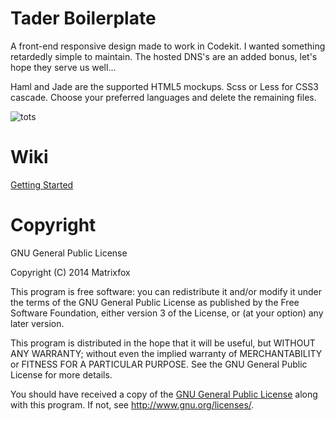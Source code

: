 Tader Boilerplate
=================

A front-end responsive design made to work in Codekit. I wanted something retardedly simple to maintain.
The hosted DNS's are an added bonus, let's hope they serve us well...

Haml and Jade are the supported HTML5 mockups. Scss or Less for CSS3 cascade.
Choose your preferred languages and delete the remaining files.

![tots](https://media.giphy.com/media/ZuxQUHxE8GGXu/giphy.gif)



Wiki
====
<a href='https://github.com/matrixfox/Tader-Boilerplate/wiki'>Getting Started</a>



Copyright
=========
GNU General Public License

Copyright (C) 2014 Matrixfox

This program is free software: you can redistribute it and/or modify
it under the terms of the GNU General Public License as published by
the Free Software Foundation, either version 3 of the License, or
(at your option) any later version.

This program is distributed in the hope that it will be useful,
but WITHOUT ANY WARRANTY; without even the implied warranty of
MERCHANTABILITY or FITNESS FOR A PARTICULAR PURPOSE.  See the
GNU General Public License for more details.

You should have received a copy of the <a href='https://raw.github.com/matrixfox/Tader-Boilerplate/master/gpl.txt'>GNU General Public License</a>
along with this program.  If not, see <http://www.gnu.org/licenses/>.
